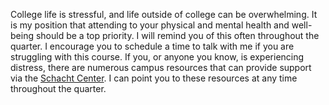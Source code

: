 College life is stressful, and life outside of college can be overwhelming. It is my position that attending to your physical and mental health and well-being should be a top priority. I will remind you of this often throughout the quarter. I encourage you to schedule a time to talk with me if you are struggling with this course. If you, or anyone you know, is experiencing distress, there are numerous campus resources that can provide support via the [Schacht Center](https://www.smith.edu/student-life/health-wellness). I can point you to these resources at any time throughout the quarter.